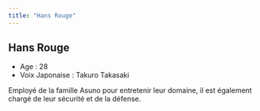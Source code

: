 ```yaml
---
title: "Hans Rouge"
---
```


Hans Rouge
----------


- Age : 28  
- Voix Japonaise : Takuro Takasaki


Employé de la famille Asuno pour entretenir leur domaine, il est également chargé de leur sécurité et de la défense.


